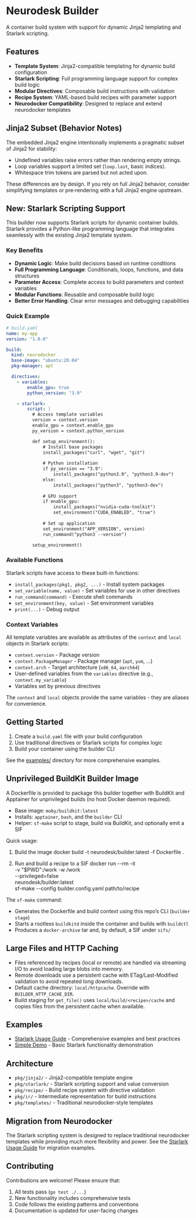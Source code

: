 # Neurodesk Builder

A container build system with support for dynamic Jinja2 templating and Starlark scripting.

## Features

- **Template System**: Jinja2-compatible templating for dynamic build configuration
- **Starlark Scripting**: Full programming language support for complex build logic
- **Modular Directives**: Composable build instructions with validation
- **Recipe System**: YAML-based build recipes with parameter support
- **Neurodocker Compatibility**: Designed to replace and extend neurodocker templates

## Jinja2 Subset (Behavior Notes)

The embedded Jinja2 engine intentionally implements a pragmatic subset of Jinja2 for stability:
- Undefined variables raise errors rather than rendering empty strings.
- Loop variables support a limited set (`loop.last`, basic indices).
- Whitespace trim tokens are parsed but not acted upon.

These differences are by design. If you rely on full Jinja2 behavior, consider simplifying templates or pre‑rendering with a full Jinja2 engine upstream.

## New: Starlark Scripting Support

This builder now supports Starlark scripts for dynamic container builds. Starlark provides a Python-like programming language that integrates seamlessly with the existing Jinja2 template system.

### Key Benefits

- **Dynamic Logic**: Make build decisions based on runtime conditions
- **Full Programming Language**: Conditionals, loops, functions, and data structures
- **Parameter Access**: Complete access to build parameters and context variables
- **Modular Functions**: Reusable and composable build logic
- **Better Error Handling**: Clear error messages and debugging capabilities

### Quick Example

```yaml
# build.yaml
name: my-app
version: "1.0.0"

build:
  kind: neurodocker
  base-image: "ubuntu:20.04"
  pkg-manager: apt

  directives:
    - variables:
        enable_gpu: true
        python_version: "3.9"

    - starlark:
        script: |
          # Access template variables
          version = context.version
          enable_gpu = context.enable_gpu
          py_version = context.python_version

          def setup_environment():
              # Install base packages
              install_packages("curl", "wget", "git")
              
              # Python installation
              if py_version == "3.9":
                  install_packages("python3.9", "python3.9-dev")
              else:
                  install_packages("python3", "python3-dev")
              
              # GPU support
              if enable_gpu:
                  install_packages("nvidia-cuda-toolkit")
                  set_environment("CUDA_ENABLED", "true")
              
              # Set up application
              set_environment("APP_VERSION", version)
              run_command("python3 --version")

          setup_environment()
```

### Available Functions

Starlark scripts have access to these built-in functions:

- `install_packages(pkg1, pkg2, ...)` - Install system packages
- `set_variable(name, value)` - Set variables for use in other directives
- `run_command(command)` - Execute shell commands
- `set_environment(key, value)` - Set environment variables
- `print(...)` - Debug output

### Context Variables

All template variables are available as attributes of the `context` and `local` objects in Starlark scripts:

- `context.version` - Package version
- `context.PackageManager` - Package manager (`apt`, `yum`, ...)
- `context.arch` - Target architecture (`x86_64`, `aarch64`)
- User-defined variables from the `variables` directive (e.g., `context.my_variable`)
- Variables set by previous directives

The `context` and `local` objects provide the same variables - they are aliases for convenience.

## Getting Started

1. Create a `build.yaml` file with your build configuration
2. Use traditional directives or Starlark scripts for complex logic
3. Build your container using the builder CLI

See the [examples/](examples/) directory for more comprehensive examples.

## Unprivileged BuildKit Builder Image

A Dockerfile is provided to package this builder together with BuildKit and Apptainer for unprivileged builds (no host Docker daemon required).

- Base image: `moby/buildkit:latest`
- Installs: `apptainer`, `bash`, and the `builder` CLI
- Helper: `sf-make` script to stage, build via BuildKit, and optionally emit a SIF

Quick usage:

1) Build the image
   docker build -t neurodesk/builder:latest -f Dockerfile .

2) Run and build a recipe to a SIF
   docker run --rm -it \
     -v "$PWD":/work -w /work \
     --privileged=false \
     neurodesk/builder:latest \
     sf-make --config builder.config.yaml path/to/recipe

The `sf-make` command:
- Generates the Dockerfile and build context using this repo’s CLI (`builder stage`)
- Starts a rootless `buildkitd` inside the container and builds with `buildctl`
- Produces a `docker-archive` tar and, by default, a SIF under `sifs/`

## Large Files and HTTP Caching

- Files referenced by recipes (local or remote) are handled via streaming I/O to avoid loading large blobs into memory.
- Remote downloads use a persistent cache with ETag/Last-Modified validation to avoid repeated long downloads.
- Default cache directory: `local/httpcache`. Override with `BUILDER_HTTP_CACHE_DIR`.
- Build staging for `get_file()` uses `local/build/<recipe>/cache` and copies files from the persistent cache when available.

## Examples

- [Starlark Usage Guide](examples/starlark_usage.md) - Comprehensive examples and best practices
- [Simple Demo](examples/starlark-demo.yaml) - Basic Starlark functionality demonstration

## Architecture

- `pkg/jinja2/` - Jinja2-compatible template engine
- `pkg/starlark/` - Starlark scripting support and value conversion
- `pkg/recipe/` - Build recipe system with directive validation
- `pkg/ir/` - Intermediate representation for build instructions
- `pkg/templates/` - Traditional neurodocker-style templates

## Migration from Neurodocker

The Starlark scripting system is designed to replace traditional neurodocker templates while providing much more flexibility and power. See the [Starlark Usage Guide](examples/starlark_usage.md) for migration examples.

## Contributing

Contributions are welcome! Please ensure that:

1. All tests pass (`go test ./...`)
2. New functionality includes comprehensive tests
3. Code follows the existing patterns and conventions
4. Documentation is updated for user-facing changes
